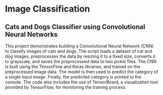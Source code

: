 # Image Classification

## Cats and Dogs Classifier using Convolutional Neural Networks

This project demonstrates building a Convolutional Neural Network (CNN) to classify images of cats and dogs. The script loads a dataset of cat and dog images, preprocesses the data by resizing it to a fixed size, converts it to grayscale, and saves the preprocessed data to two pickle files. The CNN is built using the TensorFlow and Keras libraries, and trained on the preprocessed image data. The model is then used to predict the category of a single input image. Finally, the predicted category is printed to the console. The code also includes the use of TensorBoard, a visualization tool provided by TensorFlow, for monitoring the training process.
